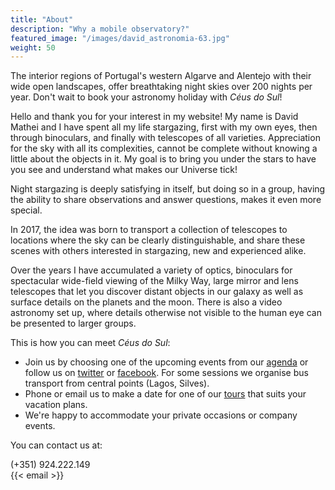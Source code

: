 ```yaml
---
title: "About"
description: "Why a mobile observatory?"
featured_image: "/images/david_astronomia-63.jpg"
weight: 50
---
```


The interior regions of Portugal's western Algarve and Alentejo with their wide open landscapes, offer breathtaking night skies over 200 nights per year.
Don't wait to book your astronomy holiday with _Céus do Sul_!

Hello and thank you for your interest in my website! My name is David Mathei and I have spent all my
life stargazing, first with my own eyes, then through binoculars, and finally with telescopes of all varieties. 
Appreciation for the sky with all its complexities, cannot be complete without knowing a little about the objects in it. 
My goal is to bring you under the stars to have you see and understand what makes our Universe tick!

Night stargazing is deeply satisfying in itself, but doing so in a group, having the ability to share 
observations and answer questions, makes it even more special. 

In 2017, the idea was born to transport a collection of telescopes to locations where the sky can be clearly distinguishable, 
and share these scenes with others interested in stargazing, new and experienced alike.

Over the years I have accumulated a variety of optics, 
binoculars for spectacular wide-field viewing of the Milky Way, 
large mirror and lens telescopes that let you discover distant objects in our galaxy as well as surface details on the planets and the moon. 
There is also a video astronomy set up, where details otherwise not visible to the human eye can be presented to larger groups.

This is how you can meet _Céus do Sul_:

* Join us by choosing one of the upcoming events from our [agenda](/agenda) or follow us on [twitter](https://twitter.com/ceusdosul) or [facebook](https://facebook.com/ceusdosul). For some sessions we organise bus transport from central points (Lagos, Silves).
* Phone or email us to make a date for one of our [tours](/tours) that suits your vacation plans.
* We're happy to accommodate your private occasions or company events.

You can contact us at:

(+351) 924.222.149\
{{< email >}}
